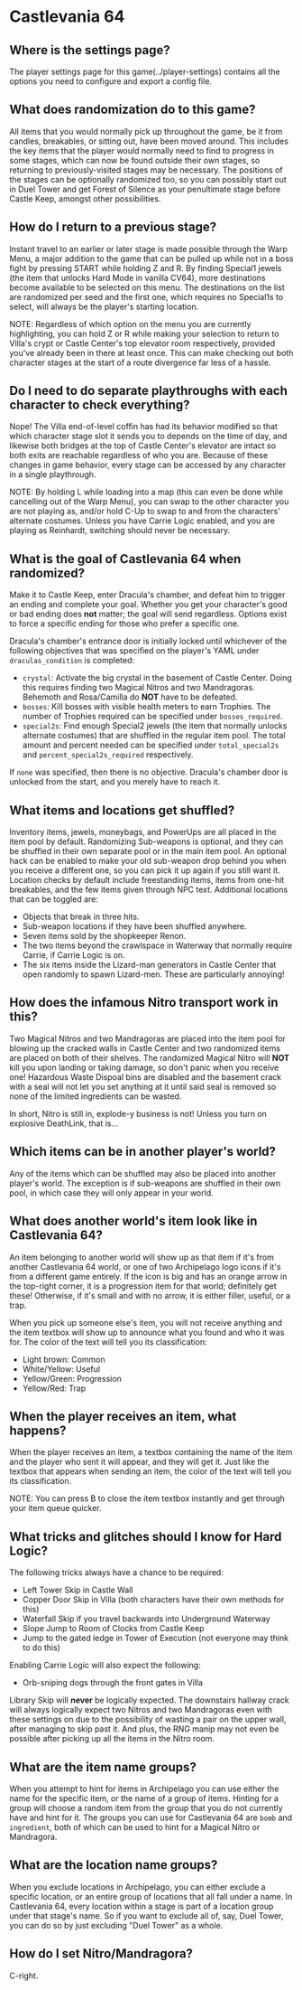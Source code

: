 # Castlevania 64

## Where is the settings page?

The player settings page for this game(../player-settings) contains all the options you need to configure and export a
config file.

## What does randomization do to this game?

All items that you would normally pick up throughout the game, be it from candles, breakables, or sitting out, have been
moved around. This includes the key items that the player would normally need to find to progress in some stages, which can
now be found outside their own stages, so returning to previously-visited stages may be necessary. The positions of the stages
can be optionally randomized too, so you can possibly start out in Duel Tower and get Forest of Silence as your penultimate
stage before Castle Keep, amongst other possibilities.

## How do I return to a previous stage?

Instant travel to an earlier or later stage is made possible through the Warp Menu, a major addition to the game that can
be pulled up while not in a boss fight by pressing START while holding Z and R. By finding Special1 jewels (the item that
unlocks Hard Mode in vanilla CV64), more destinations become available to be selected on this menu. The destinations on
the list are randomized per seed and the first one, which requires no Special1s to select, will always be the player's
starting location.

NOTE: Regardless of which option on the menu you are currently highlighting, you can hold Z or R while making your selection
to return to Villa's crypt or Castle Center's top elevator room respectively, provided you've already been in there at
least once. This can make checking out both character stages at the start of a route divergence far less of a hassle.

## Do I need to do separate playthroughs with each character to check everything?

Nope! The Villa end-of-level coffin has had its behavior modified so that which character stage slot it sends you to
depends on the time of day, and likewise both bridges at the top of Castle Center's elevator are intact so both exits are
reachable regardless of who you are. Because of these changes in game behavior, every stage can be accessed by any character
in a single playthrough.

NOTE: By holding L while loading into a map (this can even be done while cancelling out of the Warp Menu), you can swap to
the other character you are not playing as, and/or hold C-Up to swap to and from the characters' alternate costumes. Unless
you have Carrie Logic enabled, and you are playing as Reinhardt, switching should never be necessary.

## What is the goal of Castlevania 64 when randomized?

Make it to Castle Keep, enter Dracula's chamber, and defeat him to trigger an ending and complete your goal. Whether you
get your character's good or bad ending does **not** matter; the goal will send regardless. Options exist to force a specific
ending for those who prefer a specific one.

Dracula's chamber's entrance door is initially locked until whichever of the following objectives that was specified on the
player's YAML under `draculas_condition` is completed:
- `crystal`: Activate the big crystal in the basement of Castle Center. Doing this requires finding two Magical Nitros and two Mandragoras. Behemoth and Rosa/Camilla do **NOT** have to be defeated.
- `bosses`: Kill bosses with visible health meters to earn Trophies. The number of Trophies required can be specified under `bosses_required`.
- `special2s`: Find enough Special2 jewels (the item that normally unlocks alternate costumes) that are shuffled in the regular item pool. The total amount and percent needed can be specified under `total_special2s` and `percent_special2s_required` respectively.

If `none` was specified, then there is no objective. Dracula's chamber door is unlocked from the start, and you merely have to reach it.

## What items and locations get shuffled?

Inventory items, jewels, moneybags, and PowerUps are all placed in the item pool by default. Randomizing Sub-weapons is optional,
and they can be shuffled in their own separate pool or in the main item pool. An optional hack can be enabled to make your
old sub-weapon drop behind you when you receive a different one, so you can pick it up again if you still want it. Location
checks by default include freestanding items, items from one-hit breakables, and the few items given through NPC text. Additional
locations that can be toggled are:
- Objects that break in three hits.
- Sub-weapon locations if they have been shuffled anywhere.
- Seven items sold by the shopkeeper Renon.
- The two items beyond the crawlspace in Waterway that normally require Carrie, if Carrie Logic is on.
- The six items inside the Lizard-man generators in Castle Center that open randomly to spawn Lizard-men. These are particularly annoying!

## How does the infamous Nitro transport work in this?

Two Magical Nitros and two Mandragoras are placed into the item pool for blowing up the cracked walls in Castle Center
and two randomized items are placed on both of their shelves. The randomized Magical Nitro will **NOT** kill you upon landing
or taking damage, so don't panic when you receive one! Hazardous Waste Dispoal bins are disabled and the basement crack with
a seal will not let you set anything at it until said seal is removed so none of the limited ingredients can be wasted.

In short, Nitro is still in, explode-y business is not! Unless you turn on explosive DeathLink, that is...

## Which items can be in another player's world?

Any of the items which can be shuffled may also be placed into another player's world. The exception is if sub-weapons
are shuffled in their own pool, in which case they will only appear in your world.

## What does another world's item look like in Castlevania 64?

An item belonging to another world will show up as that item if it's from another Castlevania 64 world, or one of two
Archipelago logo icons if it's from a different game entirely. If the icon is big and has an orange arrow in the top-right
corner, it is a progression item for that world; definitely get these! Otherwise, if it's small and with no arrow, it is
either filler, useful, or a trap.

When you pick up someone else's item, you will not receive anything and the item textbox will show up to announce what you
found and who it was for. The color of the text will tell you its classification:
- Light brown: Common
- White/Yellow: Useful
- Yellow/Green: Progression
- Yellow/Red: Trap


## When the player receives an item, what happens?

When the player receives an item, a textbox containing the name of the item and the player who sent it will appear, and they
will get it. Just like the textbox that appears when sending an item, the color of the text will tell you its classification.

NOTE: You can press B to close the item textbox instantly and get through your item queue quicker.

## What tricks and glitches should I know for Hard Logic?

The following tricks always have a chance to be required:
- Left Tower Skip in Castle Wall
- Copper Door Skip in Villa (both characters have their own methods for this)
- Waterfall Skip if you travel backwards into Underground Waterway
- Slope Jump to Room of Clocks from Castle Keep
- Jump to the gated ledge in Tower of Execution (not everyone may think to do this)

Enabling Carrie Logic will also expect the following:

- Orb-sniping dogs through the front gates in Villa

Library Skip will **never** be logically expected. The downstairs hallway crack will always logically expect two Nitros
and two Mandragoras even with these settings on due to the possibility of wasting a pair on the upper wall, after managing
to skip past it. And plus, the RNG manip may not even be possible after picking up all the items in the Nitro room.

## What are the item name groups?
When you attempt to hint for items in Archipelago you can use either the name for the specific item, or the name of a group
of items. Hinting for a group will choose a random item from the group that you do not currently have and hint for it.
The groups you can use for Castlevania 64 are `bomb` and `ingredient`, both of which can be used to hint for a Magical Nitro
or Mandragora.

## What are the location name groups?
When you exclude locations in Archipelago, you can either exclude a specific location, or an entire group of locations that
all fall under a name. In Castlevania 64, every location within a stage is part of a location group under that stage's name.
So if you want to exclude all of, say, Duel Tower, you can do so by just excluding "Duel Tower" as a whole.

## How do I set Nitro/Mandragora?

C-right.
